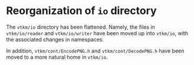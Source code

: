 # Reorganization of `io` directory

The `vtkm/io` directory has been flattened.
Namely, the files in `vtkm/io/reader` and `vtkm/io/writer` have been moved up into `vtkm/io`,
with the associated changes in namespaces.

In addition, `vtkm/cont/EncodePNG.h` and `vtkm/cont/DecodePNG.h` have been moved to a more natural home in `vtkm/io`.
